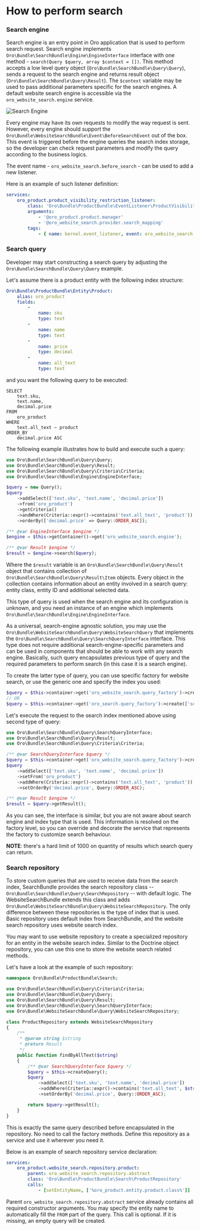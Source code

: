 How to perform search
=====================


### Search engine

Search engine is an entry point in Oro application that is used to perform search request. Search engine implements
 `Oro\Bundle\SearchBundle\Engine\EngineInterface` interface with one method - `search(Query $query, array $context = [])`.
This method accepts a low level query object (`Oro\Bundle\SearchBundle\Query\Query`), sends a request to the
search engine and returns result object (`Oro\Bundle\SearchBundle\Query\Result`). The `$context` variable may be used to pass
additional parameters specific for the search engines. A default website search engine is accessible via the
`oro_website_search.engine` service.

![Search Engine](images/website_search_engine.png)

Every engine may have its own requests to modify the way request is sent. However, every engine should support the `Oro\Bundle\WebsiteSearchBundle\Event\BeforeSearchEvent` out of the box. This event is
triggered before the engine queries the search index storage, so the developer can check request parameters and modify the query according to the business logics.

The event name - `oro_website_search.before_search` - can be used to add a new listener.

Here is an example of such listener definition:

```yaml
services:
    oro_product.product_visibility_restriction_listener:
        class: 'Oro\Bundle\ProductBundle\EventListener\ProductVisibilityRestrictionListener'
        arguments:
            - '@oro_product.product.manager'
            - '@oro_website_search.provider.search_mapping'
        tags:
            - { name: kernel.event_listener, event: oro_website_search.before_search, method: process }
```


### Search query

Developer may start constructing a search query by adjusting the `Oro\Bundle\SearchBundle\Query\Query` example.

Let's assume there is a product entity with the following index structure:

```yaml
Oro\Bundle\ProductBundle\Entity\Product:
    alias: oro_product
    fields:
        -
            name: sku
            type: text
        -
            name: name
            type: text
        -
            name: price
            type: decimal
        -
            name: all_text
            type: text
```

and you want the following query to be executed:

```
SELECT
    text.sku,
    text.name,
    decimal.price
FROM
    oro_product
WHERE
    text.all_text ~ product
ORDER_BY
    decimal.price ASC
```

The following example illustrates how to build and execute such a query:

```php
use Oro\Bundle\SearchBundle\Query\Query;
use Oro\Bundle\SearchBundle\Query\Result;
use Oro\Bundle\SearchBundle\Query\Criteria\Criteria;
use Oro\Bundle\SearchBundle\Engine\EngineInterface;

$query = new Query();
$query
    ->addSelect(['text.sku', 'text.name', 'decimal.price'])
    ->from('oro_product')
    ->getCriteria()
    ->andWhere(Criteria::expr()->contains('text.all_text', 'product'))
    ->orderBy(['decimal.price' => Query::ORDER_ASC]);

/** @var EngineInterface $engine */
$engine = $this->getContainer()->get('oro_website_search.engine');

/** @var Result $engine */
$result = $engine->search($query);
```

Where the `$result` variable is an `Oro\Bundle\SearchBundle\Query\Result` object that contains collection of
`Oro\Bundle\SearchBundle\Query\Result\Item` objects. Every object in the collection contains information about an entity involved in a search query: entity class, entity ID and additional selected data.

This type of query is used when the search engine and its configuration is unknown, and you need an instance of an engine which implements
`Oro\Bundle\SearchBundle\Engine\EngineInterface`.

As a universal, search-engine agnostic solution, you may use the `Oro\Bundle\WebsiteSearchBundle\Query\WebsiteSearchQuery` that implements the
`Oro\Bundle\SearchBundle\Query\SearchQueryInterface` interface. This type does not require additional search-engine-specific parameters and can be used in components that should be able to
work with any search engine. Basically, such query encapsulates previous type of query and the required parameters to
perform search (in this case it is a search engine).

To create the latter type of query, you can use specific factory for website search, or use the generic one and specify the index you used:

```php
$query = $this->container->get('oro_website_search.query_factory')->create();
// OR
$query = $this->container->get('oro_search.query_factory')->create(['search_index' => 'website']);
```

Let's execute the request to the search index mentioned above using second type of query:

```php
use Oro\Bundle\SearchBundle\Query\SearchQueryInterface;
use Oro\Bundle\SearchBundle\Query\Result;
use Oro\Bundle\SearchBundle\Query\Criteria\Criteria;

/** @var SearchQueryInterface $query */
$query = $this->container->get('oro_website_search.query_factory')->create();
$query
    ->addSelect(['text.sku', 'text.name', 'decimal.price'])
    ->setFrom('oro_product')
    ->addWhere(Criteria::expr()->contains('text.all_text', 'product'))
    ->setOrderBy('decimal.price', Query::ORDER_ASC);

/** @var Result $engine */
$result = $query->getResult();
```

As you can see, the interface is similar, but you are not aware about search engine and index type that is used. This information is resolved on the factory level, so you can override and decorate the service that represents the factory to customize search behaviour.

**NOTE**: there's a hard limit of 1000 on quantity of results which search query can return.

### Search repository

To store custom queries that are used to receive data from the search index, SearchBundle provides the search repository class -- 
`Oro\Bundle\SearchBundle\Query\SearchRepository` -- with default logic. The WebsiteSearchBundle extends this class and
adds `Oro\Bundle\WebsiteSearchBundle\Query\WebsiteSearchRepository`. The only difference between these repositories is
the type of index that is used. Basic repository uses default index from SearchBundle, and the website search repository uses website search index.

You may want to use website repository to create a specialized repository for an entity in the website search index. Similar to the Doctrine object repository, you can use this one to store the website search related methods.

Let's have a look at the example of such repository:

```php
namespace Oro\Bundle\ProductBundle\Search;

use Oro\Bundle\SearchBundle\Query\Criteria\Criteria;
use Oro\Bundle\SearchBundle\Query\Query;
use Oro\Bundle\SearchBundle\Query\Result;
use Oro\Bundle\SearchBundle\Query\SearchQueryInterface;
use Oro\Bundle\WebsiteSearchBundle\Query\WebsiteSearchRepository;

class ProductRepository extends WebsiteSearchRepository
{
    /**
     * @param string $string
     * @return Result
     */
    public function findByAllText($string)
    {
        /** @var SearchQueryInterface $query */
        $query = $this->createQuery();
        $query
            ->addSelect(['text.sku', 'text.name', 'decimal.price'])
            ->addWhere(Criteria::expr()->contains('text.all_text', $string))
            ->setOrderBy('decimal.price', Query::ORDER_ASC);

        return $query->getResult();
    }
}
```

This is exactly the same query described before encapsulated in the repository. No need to call the factory methods. Define this repository as a service and use it wherever you need it.

Below is an example of search repository service declaration:

```yaml
services:
    oro_product.website_search.repository.product:
        parent: oro_website_search.repository.abstract
        class: 'Oro\Bundle\ProductBundle\Search\ProductRepository'
        calls:
            - [setEntityName, ['%oro_product.entity.product.class%']]
```

Parent `oro_website_search.repository.abstract` service already contains all required constructor arguments. You may specify the entity name to automatically fill the `FROM` part of the query. This call is optional. If it is missing, an empty query will be created.
